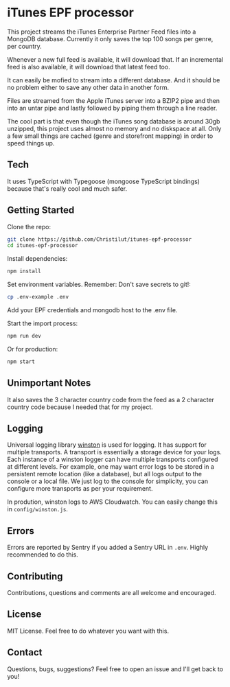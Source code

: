 # iTunes EPF processor

This project streams the iTunes Enterprise Partner Feed files into a MongoDB database. Currently it only saves the top 100 songs per genre, per country.

Whenever a new full feed is available, it will download that. If an incremental feed is also available, it will download that latest feed too.

It can easily be mofied to stream into a different database. And it should be no problem either to save any other data in another form.

Files are streamed from the Apple iTunes server into a BZIP2 pipe and then into an untar pipe and lastly followed by piping them through a line reader.

The cool part is that even though the iTunes song database is around 30gb unzipped, this project uses almost no memory and no diskspace at all. Only a few small things are cached (genre and storefront mapping) in order to speed things up.

## Tech

It uses TypeScript with Typegoose (mongoose TypeScript bindings) because that's really cool and much safer.

## Getting Started

Clone the repo:
```sh
git clone https://github.com/Christilut/itunes-epf-processor
cd itunes-epf-processor
```

Install dependencies:
```sh
npm install
```

Set environment variables. Remember: Don't save secrets to git!:
```sh
cp .env-example .env
```

Add your EPF credentials and mongodb host to the .env file.

Start the import process:
```sh
npm run dev
```

Or for production:
```sh
npm start
```

## Unimportant Notes

It also saves the 3 character country code from the feed as a 2 character country code because I needed that for my project.

## Logging

Universal logging library [winston](https://www.npmjs.com/package/winston) is used for logging. It has support for multiple transports.  A transport is essentially a storage device for your logs. Each instance of a winston logger can have multiple transports configured at different levels. For example, one may want error logs to be stored in a persistent remote location (like a database), but all logs output to the console or a local file. We just log to the console for simplicity, you can configure more transports as per your requirement.

In prodution, winston logs to AWS Cloudwatch. You can easily change this in `config/winston.js`.

## Errors

Errors are reported by Sentry if you added a Sentry URL in `.env`. Highly recommended to do this.

## Contributing

Contributions, questions and comments are all welcome and encouraged.

## License

MIT License. Feel free to do whatever you want with this.

## Contact

Questions, bugs, suggestions? Feel free to open an issue and I'll get back to you!
